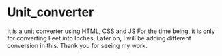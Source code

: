 # Unit_converter
It is a unit converter using HTML, CSS and JS
For the time being, it is only for converting Feet into Inches, 
Later on, I will be adding different conversion in this.
Thank you for seeing my work.